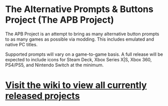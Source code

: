 # The Alternative Prompts & Buttons Project (The APB Project)

The APB Project is an attempt to bring as many alternative button prompts to as many games as possible via modding. This includes emulated and native PC titles. 

Supported prompts will vary on a game-to-game basis. A full release will be expected to include icons for Steam Deck, Xbox Series X|S, Xbox 360, PS4/PS5, and Nintendo Switch at the minimum.

# [Visit the wiki to view all currently released projects](https://github.com/TheAPBProject/TheAPBProject/wiki)
